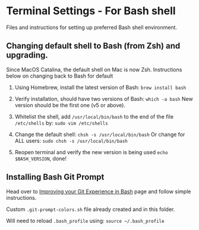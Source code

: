 
# Terminal Settings - For Bash shell

Files and instructions for setting up preferred Bash shell environment.


## Changing default shell to Bash (from Zsh) and upgrading.
Since MacOS Catalina, the default shell on Mac is now Zsh. Instructions below on changing back to Bash for default

1. Using Homebrew, install the latest version of Bash: `brew install bash`

2. Verify installation, should have two versions of Bash: `which -a bash`
New version should be the first one (v5 or above).

3. Whitelist the shell, add `/usr/local/bin/bash` to the end of the file `/etc/shells` by: `sudo vim /etc/shells`

4. Change the default shell: `chsh -s /usr/local/bin/bash`
Or change for ALL users: `sudo chsh -s /usr/local/bin/bash`

5. Reopen terminal and verify the new version is being used `echo $BASH_VERSION`, done!


## Installing Bash Git Prompt
Head over to [Improving your Git Experience in Bash](https://maximomussini.com/posts/bash-git-prompt/) page and follow simple instructions. 

Custom `.git-prompt-colors.sh` file already created and in this folder.

Will need to reload `.bash_profile` using: `source ~/.bash_profile`